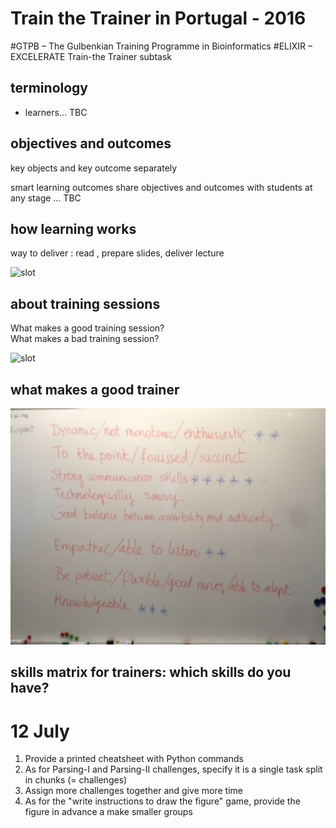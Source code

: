 # Train the Trainer in Portugal - 2016
#GTPB – The Gulbenkian Training Programme in Bioinformatics
#ELIXIR – EXCELERATE Train-the Trainer subtask



## terminology
- learners... TBC

## objectives and outcomes
key objects and key outcome separately

smart learning outcomes
share objectives and outcomes with students at any stage
 ... TBC

## how learning works
way to deliver :  read \, prepare slides, deliver lecture

<img src="../../fig/wayoflearning.png" alt="slot" style="width: 600px;"/>



## about training sessions
What makes a good training session?<br>
What makes a bad training session?

<img src="../../fig/goodtrainingsessions.png" alt="slot" style="width: 600px;"/>


## what makes a good trainer

<img src="../../fig/goodtrainer.png" alt="slot" style="width: 600px;"/>


## skills matrix for trainers: which skills do you have?


# 12 July

1) Provide a printed cheatsheet with Python commands
2) As for Parsing-I and Parsing-II challenges, specify it is a single task split in chunks (= challenges)
3) Assign more challenges together and give more time
4) As for the "write instructions to draw the figure" game, provide the figure in advance a make smaller groups
